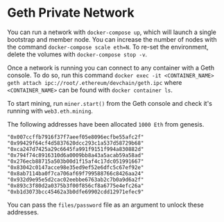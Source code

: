 # Geth Private Network

You can run a network with `docker-compose up`, which will launch a single bootstrap and member node. You can increase the number of nodes with the command `docker-compose scale eth=N`. To re-set the environment, delete the volumes with `docker-compose stop -v`. 

Once a network is running you can connect to any container with a Geth console. To do so, run this command `docker exec -it <CONTAINER_NAME> geth attach ipc://root/.ethereum/devchain/geth.ipc` where `<CONTAINER_NAME>` can be found with `docker container ls`. 

To start mining, run `miner.start()` from the Geth console and check it's running with `web3.eth.mining`. 

The following addresses have been allocated `1000 Eth` from genesis. 

```
"0x007ccffb7916f37f7aeef05e8096ecfbe55afc2f"
"0x99429f64cf4d5837620dcc293c1a537d58729b68"
"0xca247d7425a29c6645fa991f9151f994a830882d"
"0x794f74c8916310d6a0009bb8a43a5acab59a58ad"
"0x276ecb88715a503b00d1f15af4c17dc051991667"
"0x83042c0147acce98e35ed9ef52e6dfc5c67ef92e"
"0x8ab7114ba0f7ca706af69f799588766c8426aa24"
"0x932d9e95e5d2cac02eebbe6763ab2c7b0a9d6a2f"
"0x893c3f80d2a0375b3f00f856cf8a6775e4efc26a"
"0xb1d3073bcc45462a3b0dfe69902cdd12971efec9"
```

You can pass the `files/password` file as an argument to unlock these addresses. 